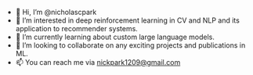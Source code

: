 - 👋 Hi, I’m @nicholascpark
- 👀 I’m interested in deep reinforcement learning in CV and NLP and its application to recommender systems.
- 🌱 I’m currently learning about custom large language models.
- 💞️ I’m looking to collaborate on any exciting projects and publications in ML.
- 📫 You can reach me via nickpark1209@gmail.com

<!---
nicholascpark/nicholascpark is a ✨ special ✨ repository because its `README.md` (this file) appears on your GitHub profile.
You can click the Preview link to take a look at your changes.
--->
